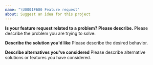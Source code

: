 ```yaml
---
name: "\U0001F680 Feature request"
about: Suggest an idea for this project
---
```


<!--
Thank you for suggesting an idea to make this CloudSQL Op better.
Please fill in as much of the template below as you're able.
-->

**Is your feature request related to a problem? Please describe.** Please
describe the problem you are trying to solve.

**Describe the solution you'd like** Please describe the desired behavior.

**Describe alternatives you've considered** Please describe alternative
solutions or features you have considered.
